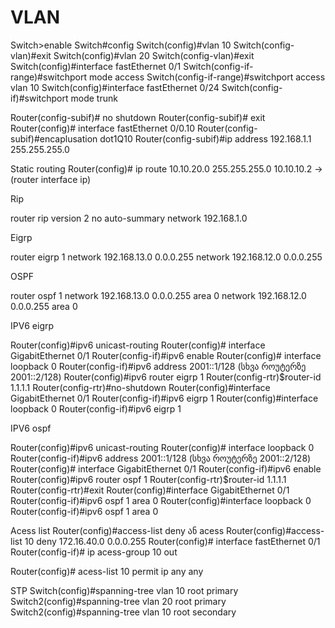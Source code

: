 # VLAN
Switch>enable 
Switch#config
Switch(config)#vlan 10
Switch(config-vlan)#exit
Switch(config)#vlan 20
Switch(config-vlan)#exit
Switch(config)#interface fastEthernet 0/1
Switch(config-if-range)#switchport mode access
Switch(config-if-range)#switchport access vlan 10
Switch(config)#interface fastEthernet 0/24
Switch(config-if)#switchport mode trunk

Router(config-subif)# no shutdown
Router(config-subif)# exit
Router(config)# interface fastEthernet 0/0.10
Router(config-subif)#encaplusation dot1Q10
Router(config-subif)#ip address 192.168.1.1 255.255.255.0

Static routing
Router(config)# ip route 10.10.20.0 255.255.255.0 10.10.10.2 -> (router interface ip)

Rip

router rip
version 2
no auto-summary
network 192.168.1.0

Eigrp

router eigrp 1
network 192.168.13.0 0.0.0.255
network 192.168.12.0 0.0.0.255

OSPF

router  ospf 1
network 192.168.13.0 0.0.0.255 area 0
network 192.168.12.0 0.0.0.255 area 0

IPV6 eigrp

Router(config)#ipv6 unicast-routing
Router(config)# interface GigabitEthernet 0/1
Router(config-if)#ipv6 enable
Router(config)# interface loopback 0
Router(config-if)#ipv6 address 2001::1/128 (სხვა როუტერზე 2001::2/128)
Router(config)#ipv6 router eigrp 1
Router(config-rtr)$router-id 1.1.1.1
Router(config-rtr)#no-shutdown
Router(config)#interface GigabitEthernet  0/1
Router(config-if)#ipv6 eigrp 1
Router(config)#interface loopback 0
Router(config-if)#ipv6 eigrp 1

IPV6 ospf

Router(config)#ipv6 unicast-routing
Router(config)# interface loopback 0
Router(config-if)#ipv6 address 2001::1/128 (სხვა როუტერზე 2001::2/128)
Router(config)# interface GigabitEthernet 0/1
Router(config-if)#ipv6 enable
Router(config)#ipv6 router ospf 1
Router(config-rtr)$router-id 1.1.1.1
Router(config-rtr)#exit
Router(config)#interface GigabitEthernet  0/1
Router(config-if)#ipv6 ospf 1 area 0
Router(config)#interface loopback 0
Router(config-if)#ipv6 ospf 1 area 0

Acess list
Router(config)#access-list deny ან acess
Router(config)#access-list 10 deny 172.16.40.0 0.0.0.255
Router(config)# interface fastEthernet 0/1
Router(config-if)# ip acess-group 10  out

Router(config)# acess-list 10 permit ip any any

STP
Switch(config)#spanning-tree vlan 10 root primary 
Switch2(config)#spanning-tree vlan 20 root primary 
Switch2(config)#spanning-tree vlan 10 root secondary



